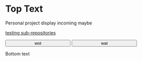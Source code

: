 <html>
 <h1> Top Text </h1>
 
 <p> 
Personal project display incoming maybe
</p>

<p>
<a href="https://GuavTek.github.io/testing"> testing sub-repositories </a>
</p>

<div style="width:90%">
 <button type="button" style="width:45%" onclick="changeContent('GameDev.html')"> wot </button>
 <button type="button" style="width:45%" onclick="changeContent('Synthesizer.html')"> wat </button>
</div>

<div id="content">  </div>

<p> Bottom text </p>

<script>
async function changeContent(page) {
  const contentDiv = document.getElementById("content");
 contentDiv.innerHTML = await fetchHtmlAsText(page);
}  
 
async function fetchHtmlAsText(url) {
    return await (await fetch(url)).text();
}
</script>

</html>
